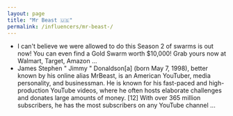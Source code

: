 ```yaml
---
layout: page
title: "Mr Beast 🇺🇸"
permalink: /influencers/mr-beast-/
---
```


- I can't believe we were allowed to do this Season 2 of swarms is out now! You can even find a Gold Swarm worth $10,000! Grab yours now at Walmart, Target, Amazon ...
- James Stephen " Jimmy " Donaldson[a] (born May 7, 1998), better known by his online alias MrBeast, is an American YouTuber, media personality, and businessman. He is known for his fast-paced and high-production YouTube videos, where he often hosts elaborate challenges and donates large amounts of money. [12] With over 365 million subscribers, he has the most subscribers on any YouTube channel ...
